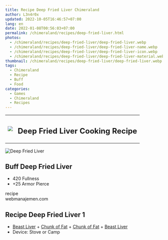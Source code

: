 ```yaml
---
title: Recipe Deep Fried Liver Chimeraland
author: L3n4r0x
updated: 2022-10-05T16:46:57+07:00
lang: en
date: 2022-01-08T00:56:03+07:00
permalink: /chimeraland/recipes/deep-fried-liver.html
photos:
  - /chimeraland/recipes/deep-fried-liver/deep-fried-liver.webp
  - /chimeraland/recipes/deep-fried-liver/deep-fried-liver-name.webp
  - /chimeraland/recipes/deep-fried-liver/deep-fried-liver-icon.webp
  - /chimeraland/recipes/deep-fried-liver/deep-fried-liver-material.webp
thumbnail: /chimeraland/recipes/deep-fried-liver/deep-fried-liver.webp
tags:
  - Chimeraland
  - Recipe
  - Buff
  - Food
categories:
  - Games
  - Chimeraland
  - Recipes
---
```


<section id="bootstrap-wrapper">
  <link
    rel="stylesheet"
    href="https://cdn.statically.io/gh/dimaslanjaka/Web-Manajemen/40ac3225/css/bootstrap-4.5-wrapper.css"
  />
  <div class="row mb-2">
    <div class="col-md-12 mb-2">
      <table class="table" id="post-info">
        <tbody>
          <tr>
            <td>
              <img
                class="d-inline-block me-2"
                src="/chimeraland/recipes/deep-fried-liver/deep-fried-liver-icon.webp"
                width="auto"
                height="auto"
              />
            </td>
            <td><h1 class="fs-5">Deep Fried Liver Cooking Recipe</h1></td>
          </tr>
        </tbody>
      </table>
    </div>
  </div>
  <div class="card mb-2">
    <div class="row g-0">
      <div class="col-sm-4 position-relative mb-2">
        <img
          src="/chimeraland/recipes/deep-fried-liver/deep-fried-liver-material.webp"
          class="card-img fit-cover w-100 h-100"
          alt="Deep Fried Liver"
          data-fancybox="true"
        />
      </div>
      <div class="col-sm-8 mb-2">
        <div class="card-body">
          <h2 class="card-title fs-5">Buff Deep Fried Liver</h2>
          <div class="card-text">
            <ul>
              <li>420 Fullness</li>
              <li>+25 Armor Pierce</li>
            </ul>
          </div>
          <span class="badge rounded-pill bg-dark text-white">recipe</span>
        </div>
        <div class="card-footer text-end text-muted">webmanajemen.com</div>
      </div>
    </div>
  </div>
  <div class="row mb-2">
    <div class="col-12 col-lg-6 recipe-item mb-2">
      <div class="card">
        <div class="card-body">
          <h2 class="card-title fs-5">Recipe Deep Fried Liver 1</h2>
          <div class="card-text">
            <ul>
              <li>
                <a
                  class="text-decoration-none"
                  href="/chimeraland/materials/beast-liver.html"
                  >Beast Liver</a
                ><span> + </span
                ><a
                  class="text-decoration-none"
                  href="/chimeraland/materials/chunk-of-fat.html"
                  >Chunk of Fat</a
                ><span> + </span
                ><a
                  class="text-decoration-none"
                  href="/chimeraland/materials/chunk-of-fat.html"
                  >Chunk of Fat</a
                ><span> + </span
                ><a
                  class="text-decoration-none"
                  href="/chimeraland/materials/beast-liver.html"
                  >Beast Liver</a
                >
              </li>
              <li>Device: Stove or Camp</li>
            </ul>
          </div>
        </div>
      </div>
    </div>
  </div>
</section>